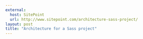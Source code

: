 ```yaml
---
external: 
  host: SitePoint
  url: http://www.sitepoint.com/architecture-sass-project/
layout: post
title: "Architecture for a Sass project"
---
```

